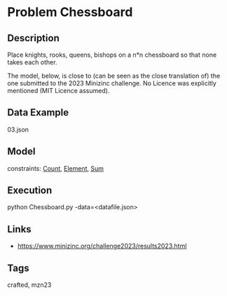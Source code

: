 # Problem Chessboard
## Description
Place knights, rooks, queens, bishops on a n*n chessboard so that none takes each other.

The model, below, is close to (can be seen as the close translation of) the one submitted to the 2023 Minizinc challenge.
No Licence was explicitly mentioned (MIT Licence assumed).

## Data Example
  03.json

## Model
  constraints: [Count](http://pycsp.org/documentation/constraints/Count), [Element](http://pycsp.org/documentation/constraints/Element), [Sum](http://pycsp.org/documentation/constraints/Sum)

## Execution
  python Chessboard.py -data=<datafile.json>

## Links
  - https://www.minizinc.org/challenge2023/results2023.html

## Tags
  crafted, mzn23

